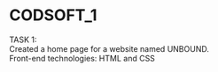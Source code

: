 # CODSOFT_1
TASK 1:<br/>
Created a home page for a website named UNBOUND.<br/>
Front-end technologies: HTML and CSS
